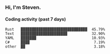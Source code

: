 ### Hi, I'm Steven.

#### Coding activity (past 7 days)
```
Rust   ▓▓▓▓▓▓▓▓▓▓▓▓▓▓▓▓▓▓▓▓▓▓▓▓▓▓▓▓▓▓  45.79%
Text   ▓▓▓▓▓▓▓▓▓▓▓▓▓▓▓▓▓▓▓▓▓           32.90%
YAML   ▓▓▓▓▓▓▓                         10.93%
C#     ▓▓▓▓                             7.19%
other  ▓▓                               3.18%
```
